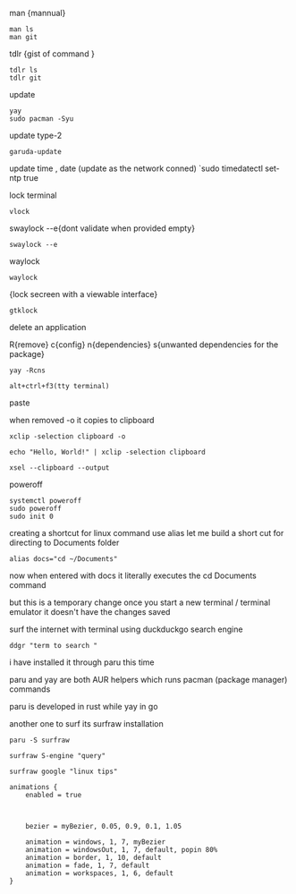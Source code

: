 man {mannual}
```
man ls
man git
```

tdlr  {gist of command  }
```
tdlr ls
tdlr git
```
update
```
yay
sudo pacman -Syu
```
update type-2

```
garuda-update
```
update time , date (update as the network conned)
`sudo timedatectl set-ntp true

lock terminal
```
vlock
```
swaylock
--e{dont validate when provided empty}
```
swaylock --e
```
waylock
```
waylock
```

{lock secreen with a viewable interface}
```
gtklock
```
delete an application

R{remove}
c{config}
n{dependencies}
s{unwanted dependencies for the package}
```
yay -Rcns
```


	alt+ctrl+f3(tty terminal)

paste

when removed -o it copies to clipboard
```
xclip -selection clipboard -o

echo "Hello, World!" | xclip -selection clipboard
```
```
xsel --clipboard --output
```

poweroff
```
systemctl poweroff
sudo poweroff
sudo init 0
```
 creating a shortcut for linux command
 use alias
 let me build a short cut for directing to Documents folder
 ```
 alias docs="cd ~/Documents"
```
now when entered with docs it literally executes the cd Documents command

but this is a temporary change
once you start a new terminal / terminal emulator it doesn't have the changes saved

surf the internet with terminal
using duckduckgo search engine
```
ddgr "term to search "
```
i have installed it through paru this time

paru and yay are both AUR helpers which runs pacman (package manager) commands

paru is developed in rust while yay in go

another one to surf
its surfraw
installation
```
paru -S surfraw
```
```
surfraw S-engine "query"

surfraw google "linux tips"
```


```
animations {
    enabled = true

   

    bezier = myBezier, 0.05, 0.9, 0.1, 1.05

    animation = windows, 1, 7, myBezier
    animation = windowsOut, 1, 7, default, popin 80%
    animation = border, 1, 10, default
    animation = fade, 1, 7, default
    animation = workspaces, 1, 6, default
}
```